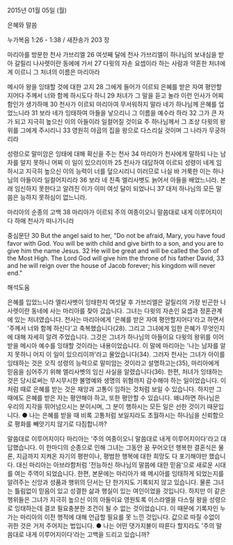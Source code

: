 2015년 01월 05일 (월)

은혜와 말씀



누가복음 1:26 - 1:38 / 새찬송가 203 장


마리아를 방문한 천사 가브리엘
26 여섯째 달에 천사 가브리엘이 하나님의 보내심을 받아 갈릴리 나사렛이란 동에에 가서 27 다윗의 자손 요셉이라 하는 사람과 약혼한 처녀에게 이르니 그 처녀의 이름은 마리아라

메시아 왕을 잉태할 것에 대한 고지
28 그에게 들어가 이르되 은혜를 받은 자여 평안할지어다 주께서 너와 함께 하시도다 하니 29 처녀가 그 말을 듣고 놀라 이런 인사가 어찌함인가 생가하매 30 천사가 이르되 마리아여 무서워하지 말라 네가 하나님께 은혜를 업었느니라 31 보라 네가 잉태하여 아들을 낳으리니 그 이름을 예수라 하라 32 그가 큰 자가 되고 지극히 높으신 이의 아들이라 일컬어질 것이요 주 하나님께서 그 조상 다윗의 왕위를 그에게 주시리니 33 영원히 야곱의 집을 왕으로 다스리실 것이며 그 나라가 무궁하리라

성령으로 말미암은 잉태에 대해 확신을 주는 천사
34 마리아가 천사에게 말하되 나는 남자를 알지 못하니 어찌 이 일이 있으리이까 25 천사가 대답하여 이르되 성령이 네게 임하시고 지극히 높으신 이의 능력이 너를 덮으시리니 이러므로 나실 바 거룩한 이는 하나님의 아들이라 일컬어지리라 36 보라 네 친족 엘리사벳도 늙어서 아들을 배었느니라. 본래 임신하지 못한다고 알려진 이가 이미 여섯 달이 되었나니 37 대저 하나님의 모든 말씀은 능하지 못하심이 없느니라.

마리아의 순종의 고백
38 마리아가 이르되 주의 여종이오니 말씀대로 내게 이루어지이다 하매 천사가 떠나가니라

중심문단
30 But the angel said to her, "Do not be afraid, Mary, you have foud favor with God. You will be with child and give birth to a son, and you are to give him the name Jesus. 32 He will be great and will be called the Son of the Most High. The Lord God will give him the throne of his father David, 33 and he will reign over the house of Jacob forever; his kingdom will never end."

해석도움





은혜를 입었느니라
엘리사벳이 잉태한지 여섯달 후 가브리엘은 갈릴리의 가장 빈곤한 나사렛이란 동네에 사는 마리아를 찾아 갔습니다. 그녀는 다윗의 자손인 요셉과 정혼관계에 있는 처녀였습니다. 천사는 마리아에게 '은혜를 받은 자여 평안할지어다'라고 하면서 '주께서 너와 함께 하신다'고 축복했습니다(28). 그리고 그녀에게 임한 은혜가 무엇인지에 대해 자세히 알려 주었습니다. 그것은 그녀가 하나님의 아들이요 다윗의 왕위를 이어 받을 메시아 예수를 잉태할 것이라는 내용이었습니다. 이 말에 마리아는 '나는 남자를 알지 못하니 어지 이 일이 있으리이까'라고 물었습니다(34). 그러자 천사는 그녀가 아이를 잉태하는 것은 오직 성령의 능력으로 말미암는 것이라고 설명하고는(35), 마리아에게 믿음을 심어주기 위해 엘리사벳의 임신 사실을 알렸습니다(36). 한편, 처녀가 잉태하는 것은 당시로써는 무시무시한 불명예와 생명의 위혐까지 감수해야 하는 일이었습니다. 이처럼 때로 은혜를 받는 것은 재앙과 고통이 임하는 것처럼 보일 수 있습니다. 하지만 그 때에도 은혜를 받은 자는 평안해야 하고, 또한 평안할 수 있습니다. 왜냐하면 하나님은 우리의 지각을 뛰어넘으시는 분이시며, 그 분이 행하시는 모든 일은 선한 것이기 때문입니다.
● 나는 은혜를 받을 때 비록 고통처럼 보일지라도 초월하시는 하나님을 신뢰함으로 평화를 빼앗기지 않기로 다짐합니까?

말씀대로 이루어지이다
마리아는 '주의 여종이오니 말씀대로 내게 이루어지이다'라고 대답했습니다. 이 한마디의 순종으로 인해 그녀는 그동안 꿈 꾸어오던 행복한 결혼식은 물론, 지금까지 지켜온 자기의 평판이나, 평범한 행복에 대한 희망도 다 포기해야만 했습니다. 대신 마리아는 아브라함처럼 '전능하신 하나님의 말씀에 대한 믿음'으로 새로운 시대를 여는 주역이 되었습니다. 한편, 본문에는 마리아가 왜 메시아를 잉태하게 되었는지를 알려주는 신앙과 성품과 행위의 단서는 단 한가지도 기록되지 않고 있습니다. 물론 그녀는 틀림없이 믿음이 있고 성결한 삶과 행실이 있는 여인이었을 것입니다. 하지만 이 같은 행위들은 그녀가 지극히 높으신 이의 아들이요 영원토록 이스라엘을 다스릴 왕을 성령으로 잉태하는데 결코 필요충분한 조건이 될 수 없는 것이었습니다. 이 때문에 기록자인 누가는 마리아의 이전 행적에 대해 언급할 필요를 못 느낀 것입니다. 값으로 따질 수없이 귀한 것은 거저 주어지는 법입니다.
● 나는 어떤 댓가지불이 따른다 할지라도 '주의 말씀대로 내게 이루어지이다'라는 고백을 드리고 있습니까?